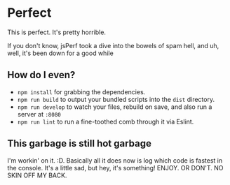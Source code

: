 # Perfect
This is perfect. It's pretty horrible. 

If you don't know, jsPerf took a dive into the bowels of spam hell, and uh, well, it's been down for a good while


## How do I even?

- `npm install` for grabbing the dependencies.
- `npm run build` to output your bundled scripts into the `dist` directory.
- `npm run develop` to watch your files, rebuild on save, and also run a server at `:8080`
- `npm run lint` to run a fine-toothed comb through it via Eslint.

## This garbage is still hot garbage

I'm workin' on it. :D. Basically all it does now is log which code is fastest in the console. It's a little sad, but hey, it's something!
ENJOY. OR DON'T. 
NO SKIN OFF MY BACK.